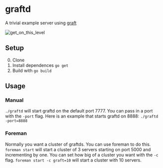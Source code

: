 graftd
======

A trivial example server using [graft](https://github.com/dev-urandom/graft)

![get_on_this_level](https://i.minus.com/ibd7dgjN0UsxhZ.gif)

## Setup

0. Clone
1. Install dependences `go get`
2. Build with `go build`

## Usage

### Manual

`./graftd` will start graftd on the default port 7777. You can pass in a port with the `-port` flag. Here is an example that starts graftd on 8888: `./graftd -port=8888`

### Foreman

Normally you want a cluster of graftds. You can use foreman to do this. `foreman start` will start a cluster of 3 servers starting on port 5000 and incrementing by one. You can set how big of a cluster you want with the `-c` flag. `foreman start -c graft=10` will start a cluster with 10 servers.
